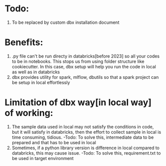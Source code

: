 # Todo:
   1. To be replaced by custom dbx installation document

# Benefits:

1. .py file can't be run directy in databricks[before 2023] so all your codes to be in notebooks. 
This stops us from using folder structure like cookiecutter. In this case, dbx setup will help
you run the code in local as well as in databricks
2. dbx provides utility for spark, mlflow, dbutils so that a spark project can be setup in local
effortlessly

# Limitation of dbx way[in local way] of working:

1. The sample data used in local may not satisfy the conditions in code, 
but it will satisfy in databricks, then the effort to collect sample in
local is time consuming, tidious.
    -Todo: To solve this, intermediate data to be prepared and that has to be used in local
2. Sometimes, if a python library version is difference in local compared
to databricks, this may cause issue.
    -Todo: To solve this, requirement.txt to be used in target environment
